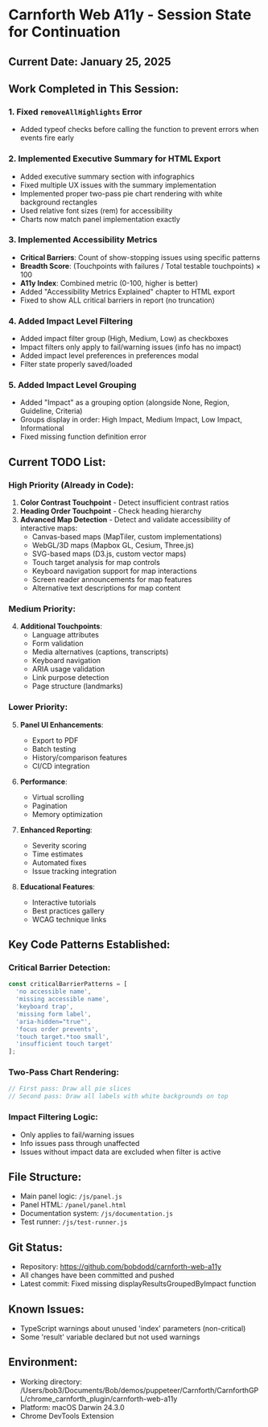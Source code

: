 # Carnforth Web A11y - Session State for Continuation

## Current Date: January 25, 2025

## Work Completed in This Session:

### 1. Fixed `removeAllHighlights` Error
- Added typeof checks before calling the function to prevent errors when events fire early

### 2. Implemented Executive Summary for HTML Export
- Added executive summary section with infographics
- Fixed multiple UX issues with the summary implementation
- Implemented proper two-pass pie chart rendering with white background rectangles
- Used relative font sizes (rem) for accessibility
- Charts now match panel implementation exactly

### 3. Implemented Accessibility Metrics
- **Critical Barriers**: Count of show-stopping issues using specific patterns
- **Breadth Score**: (Touchpoints with failures / Total testable touchpoints) × 100
- **A11y Index**: Combined metric (0-100, higher is better)
- Added "Accessibility Metrics Explained" chapter to HTML export
- Fixed to show ALL critical barriers in report (no truncation)

### 4. Added Impact Level Filtering
- Added impact filter group (High, Medium, Low) as checkboxes
- Impact filters only apply to fail/warning issues (info has no impact)
- Added impact level preferences in preferences modal
- Filter state properly saved/loaded

### 5. Added Impact Level Grouping
- Added "Impact" as a grouping option (alongside None, Region, Guideline, Criteria)
- Groups display in order: High Impact, Medium Impact, Low Impact, Informational
- Fixed missing function definition error

## Current TODO List:

### High Priority (Already in Code):
1. **Color Contrast Touchpoint** - Detect insufficient contrast ratios
2. **Heading Order Touchpoint** - Check heading hierarchy
3. **Advanced Map Detection** - Detect and validate accessibility of interactive maps:
   - Canvas-based maps (MapTiler, custom implementations)
   - WebGL/3D maps (Mapbox GL, Cesium, Three.js)
   - SVG-based maps (D3.js, custom vector maps)
   - Touch target analysis for map controls
   - Keyboard navigation support for map interactions
   - Screen reader announcements for map features
   - Alternative text descriptions for map content

### Medium Priority:
4. **Additional Touchpoints**:
   - Language attributes
   - Form validation
   - Media alternatives (captions, transcripts)
   - Keyboard navigation
   - ARIA usage validation
   - Link purpose detection
   - Page structure (landmarks)

### Lower Priority:
5. **Panel UI Enhancements**:
   - Export to PDF
   - Batch testing
   - History/comparison features
   - CI/CD integration

6. **Performance**:
   - Virtual scrolling
   - Pagination
   - Memory optimization

7. **Enhanced Reporting**:
   - Severity scoring
   - Time estimates
   - Automated fixes
   - Issue tracking integration

8. **Educational Features**:
   - Interactive tutorials
   - Best practices gallery
   - WCAG technique links

## Key Code Patterns Established:

### Critical Barrier Detection:
```javascript
const criticalBarrierPatterns = [
  'no accessible name',
  'missing accessible name',
  'keyboard trap',
  'missing form label',
  'aria-hidden="true"',
  'focus order prevents',
  'touch target.*too small',
  'insufficient touch target'
];
```

### Two-Pass Chart Rendering:
```javascript
// First pass: Draw all pie slices
// Second pass: Draw all labels with white backgrounds on top
```

### Impact Filtering Logic:
- Only applies to fail/warning issues
- Info issues pass through unaffected
- Issues without impact data are excluded when filter is active

## File Structure:
- Main panel logic: `/js/panel.js`
- Panel HTML: `/panel/panel.html`
- Documentation system: `/js/documentation.js`
- Test runner: `/js/test-runner.js`

## Git Status:
- Repository: https://github.com/bobdodd/carnforth-web-a11y
- All changes have been committed and pushed
- Latest commit: Fixed missing displayResultsGroupedByImpact function

## Known Issues:
- TypeScript warnings about unused 'index' parameters (non-critical)
- Some 'result' variable declared but not used warnings

## Environment:
- Working directory: /Users/bob3/Documents/Bob/demos/puppeteer/Carnforth/CarnforthGPL/chrome_carnforth_plugin/carnforth-web-a11y
- Platform: macOS Darwin 24.3.0
- Chrome DevTools Extension